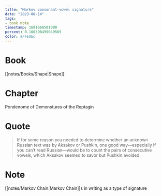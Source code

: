 ```yaml
---
title: "Markov consonant-vowel signature"
date: "2023-08-14"
tags:
- book note
timestamp: 1691660501000
percent: 0.160398495049505
color: #FFE0EC
---
```

# Book

[[notes/Books/Shape|Shape]]

# Chapter

Pondenome of Demonstures of the Reptagin

# Quote

>If for some reason you needed to determine whether an unknown Russian text was by Aksakov or Pushkin, one good way—especially if you can’t read Russian—would be to count the pairs of consecutive vowels, which Aksakov seemed to savor but Pushkin avoided.

# Note

[[notes/Markov Chain|Markov Chain]]s in writing as a type of signature